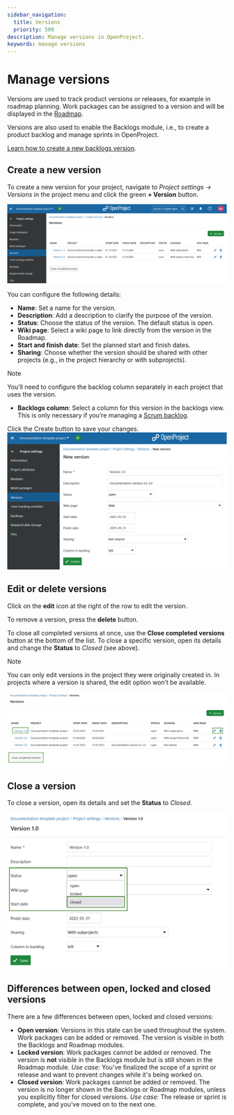 ```yaml
---
sidebar_navigation:
  title: Versions
  priority: 500
description: Manage versions in OpenProject.
keywords: manage versions
---
```

# Manage versions

Versions are used to track product versions or releases, for example in roadmap planning. Work packages can be assigned to a version and will be displayed in the  [Roadmap](../../../roadmap).

Versions are also used to enable the Backlogs module, i.e., to create a product backlog and manage sprints in OpenProject.

[Learn how to create a new backlogs version](../../../backlogs-scrum/manage-sprints).

## Create a new version

To create a new version for your project, navigate to *Project settings → Versions* in the project menu and click the green **+ Version** button.

![Versions in project settings in OpenProject](openproject_user_guide_project_settings_work_packages_versions.png)

You can configure the following details:

- **Name**: Set a name for the version.
- **Description**: Add a description to clarify the purpose of the version.
- **Status**: Choose the status of the version. The default status is open.
- **Wiki page**: Select a wiki page to link directly from the version in the Roadmap.
- **Start and finish date**: Set the planned start and finish dates.
- **Sharing**: Choose whether the version should be shared with other projects (e.g., in the project hierarchy or with subprojects).

> [!NOTE]
> You’ll need to configure the backlog column separately in each project that uses the version.

- **Backlogs column**: Select a column for this version in the backlogs view. This is only necessary if you’re managing a [Scrum backlog](../../../backlogs-scrum).

Click the Create button to save your changes.
![Create new version under project settings in OpenProject](openproject_user_guide_project_settings_work_packages_versions_new.png)

## Edit or delete versions

Click on the **edit** icon at the right of the row to edit the version.

To remove a version, press the **delete** button.

To close all completed versions at once, use the **Close completed versions** button at the bottom of the list. To close a specific version, open its details and change the **Status** to *Closed* (see above).

> [!NOTE]
>
> You can only edit versions in the project they were originally created in. In projects where a version is shared, the edit option won’t be available.

![Edit or close version under project settings in OpenProject](openproject_user_guide_project_settings_work_packages_versions_edit_close_delete.png)

## Close a version

To close a version, open its details and set the **Status** to *Closed*.

![Close a version under project settings in OpenProject](openproject_user_guide_project_settings_work_packages_versions_closed.png)

## Differences between open, locked and closed versions

There are a few differences between open, locked and closed versions:

- **Open version**:
Versions in this state can be used throughout the system. Work packages can be added or removed. The version is visible in both the Backlogs and Roadmap modules.
- **Locked version**:
Work packages cannot be added or removed. The version is **not** visible in the Backlogs module but is still shown in the Roadmap module.
*Use case:* You’ve finalized the scope of a sprint or release and want to prevent changes while it's being worked on.
- **Closed version**:
Work packages cannot be added or removed. The version is no longer shown in the Backlogs or Roadmap modules, unless you explicitly filter for closed versions.
*Use case:* The release or sprint is complete, and you’ve moved on to the next one.
